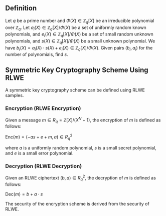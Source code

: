 ## Definition

Let $q$ be a prime number and $\Phi(X) \in \mathbb{Z}_q[X]$ be an irreducible polynomial over $\mathbb{Z}_q$. Let $a_i(X) \in \mathbb{Z}_q[X]/\Phi(X)$ be a set of uniformly random known polynomials, and $e_i(X) \in \mathbb{Z}_q[X]/\Phi(X)$ be a set of small random unknown polynomials, and $s(X) \in \mathbb{Z}_q[X]/\Phi(X)$ be a small unknown polynomial. We have $b_i(X) = a_i(X) \cdot s(X) + e_i(X) \in \mathbb{Z}_q[X]/\Phi(X)$. Given pairs $(b_i, a_i)$ for the number of polynomials, find $s$.

## Symmetric Key Cryptography Scheme Using RLWE

A symmetric key cryptography scheme can be defined using RLWE samples.

### Encryption (RLWE Encryption)

Given a message $m \in R_q = \mathbb{Z}[X]/(X^N + 1)$, the encryption of $m$ is defined as follows:

$\text{Enc}(m) = (-as + e + m, a) \in R_q^2$

where $a$ is a uniformly random polynomial, $s$ is a small secret polynomial, and $e$ is a small error polynomial.

### Decryption (RLWE Decryption)

Given an RLWE ciphertext $(b, a) \in R_q^2$, the decryption of $m$ is defined as follows:

$\text{Dec}(m) = b + a \cdot s$

The security of the encryption scheme is derived from the security of RLWE.